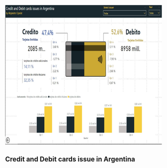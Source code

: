 <img src="https://raw.githubusercontent.com/AleCipolat/analysis_cards_bcra/main/cards_banner.jpeg"  height="450px" />

## Credit and Debit cards issue in Argentina
